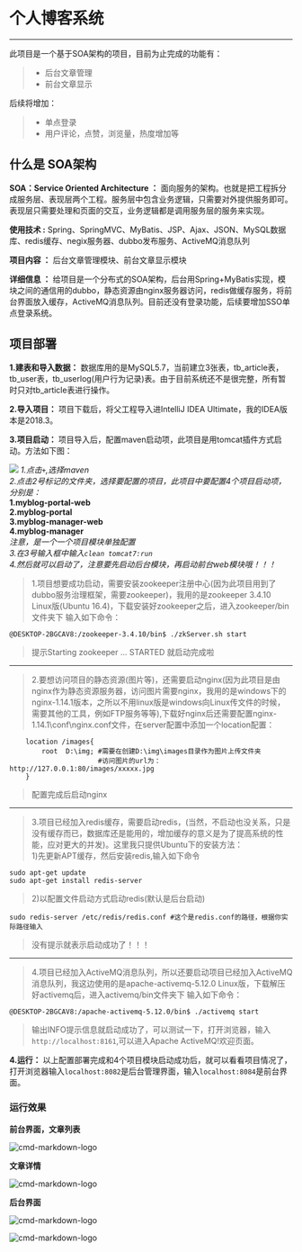 # 个人博客系统

------

此项目是一个基于SOA架构的项目，目前为止完成的功能有：

> * 后台文章管理
> * 前台文章显示

后续将增加：

> * 单点登录
> * 用户评论，点赞，浏览量，热度增加等

## 什么是 SOA架构

**SOA：Service Oriented Architecture ：** 面向服务的架构。也就是把工程拆分成服务层、表现层两个工程。服务层中包含业务逻辑，只需要对外提供服务即可。表现层只需要处理和页面的交互，业务逻辑都是调用服务层的服务来实现。

**使用技术 :** Spring、SpringMVC、MyBatis、JSP、Ajax、JSON、MySQL数据库、redis缓存、negix服务器、dubbo发布服务、ActiveMQ消息队列

**项目内容 ：** 后台文章管理模块、前台文章显示模块

**详细信息 ：** 给项目是一个分布式的SOA架构，后台用Spring+MyBatis实现，模块之间的通信用的dubbo，静态资源由nginx服务器访问，redis做缓存服务，将前台界面放入缓存，ActiveMQ消息队列。目前还没有登录功能，后续要增加SSO单点登录系统。

## 项目部署

**1.建表和导入数据：** 数据库用的是MySQL5.7，当前建立3张表，tb_article表，tb_user表，tb_userlog(用户行为记录)表。由于目前系统还不是很完整，所有暂时只对tb_article表进行操作。

**2.导入项目：** 项目下载后，将父工程导入进IntelliJ IDEA Ultimate，我的IDEA版本是2018.3。

**3.项目启动：** 项目导入后，配置maven启动项，此项目是用tomcat插件方式启动。方法如下图：

![](http://ww1.sinaimg.cn/large/85b66755gy1fyd57fv14qj21an0q90xc.jpg)
*1.点击`+`,选择maven*  
*2.点击2号标记的文件夹，选择要配置的项目，此项目中要配置4个项目启动项，分别是：*  
**1.myblog-portal-web**  
**2.myblog-portal**  
**3.myblog-manager-web**  
**4.myblog-manager**  
*注意，是一个一个项目模块单独配置*  
*3.在3号输入框中输入`clean tomcat7:run`*  
*4.然后就可以启动了，注意要先启动后台模块，再启动前台web模块哦！！！*

> 1.项目想要成功启动，需要安装zookeeper注册中心(因为此项目用到了dubbo服务治理框架，需要zookeeper)，我用的是zookeeper 3.4.10 Linux版(Ubuntu 16.4)，下载安装好zookeeper之后，进入zookeeper/bin文件夹下 输入如下命令：

```
@DESKTOP-2BGCAV8:/zookeeper-3.4.10/bin$ ./zkServer.sh start
```
> 提示Starting zookeeper ... STARTED 就启动完成啦
****
> 2.要想访问项目的静态资源(图片等)，还需要启动nginx(因为此项目是由nginx作为静态资源服务器，访问图片需要nginx，我用的是windows下的nginx-1.14.1版本，之所以不用linux版是windows向Linux传文件的时候，需要其他的工具，例如FTP服务等等),下载好nginx后还需要配置nginx-1.14.1\conf\nginx.conf文件，在server配置中添加一个location配置：
```
    location /images{
        root  D:\img; #需要在创建D:\img\images目录作为图片上传文件夹
                      #访问图片的url为：http://127.0.0.1:80/images/xxxxx.jpg
    }
```
>配置完成后启动nginx

****
> 3.项目已经加入redis缓存，需要启动redis，(当然，不启动也没关系，只是没有缓存而已，数据库还是能用的，增加缓存的意义是为了提高系统的性能，应对更大的并发)。这里我只提供Ubuntu下的安装方法：  
1)先更新APT缓存，然后安装redis,输入如下命令
```
sudo apt-get update
sudo apt-get install redis-server

```
> 2)以配置文件启动方式启动redis(默认是后台启动)
```
sudo redis-server /etc/redis/redis.conf #这个是redis.conf的路径，根据你实际路径输入
```
> 没有提示就表示启动成功了！！！
****
> 4.项目已经加入ActiveMQ消息队列，所以还要启动项目已经加入ActiveMQ消息队列，我这边使用的是apache-activemq-5.12.0 Linux版，下载解压好activemq后，进入activemq/bin文件夹下 输入如下命令：
```
@DESKTOP-2BGCAV8:/apache-activemq-5.12.0/bin$ ./activemq start
```
> 输出INFO提示信息就启动成功了，可以测试一下，打开浏览器，输入`http://localhost:8161`,可以进入Apache ActiveMQ!欢迎页面。

**4.运行：** 以上配置部署完成和4个项目模块启动成功后，就可以看看项目情况了，打开浏览器输入`localhost:8082`是后台管理界面，输入`localhost:8084`是前台界面。

### 运行效果

**前台界面，文章列表**

![cmd-markdown-logo](https://s1.ax1x.com/2020/04/24/JB4k5D.jpg)

**文章详情**

![cmd-markdown-logo](https://s1.ax1x.com/2020/04/24/JB4V8H.jpg)

**后台界面**

![cmd-markdown-logo](https://s1.ax1x.com/2020/04/24/JB4EPe.jpg)

![cmd-markdown-logo](https://s1.ax1x.com/2020/04/24/JB4FUO.jpg)
